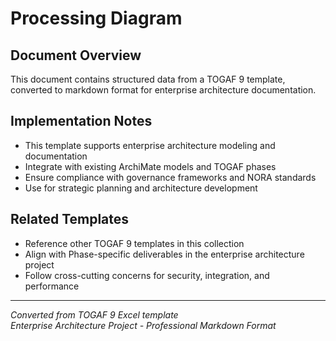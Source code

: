 # Processing Diagram

## Document Overview
This document contains structured data from a TOGAF 9 template, converted to markdown format for enterprise architecture documentation.

## Implementation Notes
- This template supports enterprise architecture modeling and documentation
- Integrate with existing ArchiMate models and TOGAF phases
- Ensure compliance with governance frameworks and NORA standards
- Use for strategic planning and architecture development

## Related Templates
- Reference other TOGAF 9 templates in this collection
- Align with Phase-specific deliverables in the enterprise architecture project
- Follow cross-cutting concerns for security, integration, and performance

---
*Converted from TOGAF 9 Excel template*  
*Enterprise Architecture Project - Professional Markdown Format*
